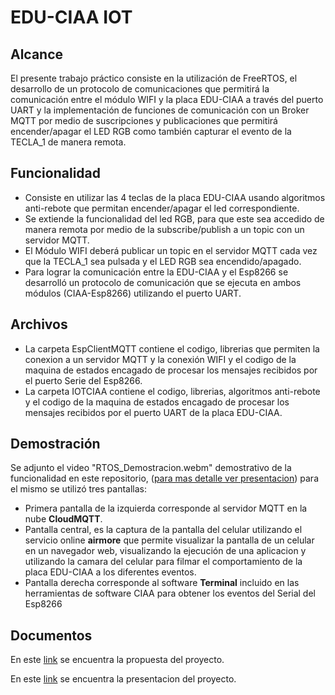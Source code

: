 # EDU-CIAA IOT
## Alcance

El presente trabajo práctico consiste en la utilización de FreeRTOS, el desarrollo de un protocolo de comunicaciones que permitirá la comunicación entre el módulo WIFI y la placa EDU-CIAA a través del puerto UART y la implementación de funciones de comunicación con un Broker MQTT por medio de suscripciones y publicaciones que permitirá encender/apagar el LED RGB como también capturar el evento de la TECLA_1 de manera remota.

## Funcionalidad

- Consiste en utilizar las 4 teclas de la placa EDU-CIAA usando algoritmos anti-rebote que permitan encender/apagar el led correspondiente.
- Se extiende la funcionalidad del led RGB, para que este sea accedido de manera remota por medio de la subscribe/publish a un topic con un servidor MQTT.
- El  Módulo WIFI deberá publicar un topic en el servidor MQTT cada vez que la TECLA_1 sea pulsada y el LED RGB sea encendido/apagado.
- Para lograr la comunicación entre la EDU-CIAA y el Esp8266 se desarrolló un protocolo de comunicación que se ejecuta en ambos módulos (CIAA-Esp8266) utilizando el puerto UART.

## Archivos
- La carpeta EspClientMQTT contiene el codigo, librerias que permiten la conexion a un servidor MQTT y la conexión WIFI y el codigo de la maquina de estados encagado de procesar los mensajes recibidos por el puerto Serie del Esp8266.
- La carpeta IOTCIAA contiene el codigo, librerias, algoritmos anti-rebote y el codigo de la maquina de estados encagado de procesar los mensajes recibidos por el puerto UART de la placa EDU-CIAA.

## Demostración
Se adjunto el video "RTOS_Demostracion.webm" demostrativo de la funcionalidad en este repositorio, ([para mas detalle ver presentacion](httphttps://docs.google.com/presentation/d/11pMomkNtEciBdtx1zsFsMKl1bDqaIaTrHMHVl72e4FU/edit?usp=sharing:// "para mas detalle ver presentacion")) para el mismo se utilizó tres pantallas:
- Primera pantalla de la izquierda corresponde al servidor MQTT en la nube **CloudMQTT**.
- Pantalla central, es la captura de la pantalla del celular utilizando el servicio online **airmore** que permite visualizar la pantalla de un celular en un navegador web, visualizando la ejecución de una aplicacion y utilizando la camara del celular para filmar el comportamiento de la placa EDU-CIAA a los diferentes eventos.
- Pantalla derecha corresponde al software **Terminal** incluido en las herramientas de software CIAA para obtener los eventos del Serial del Esp8266

## Documentos
En este [link](https://docs.google.com/document/d/1IpkCeg_G4Kr9UTiBjQHjAVO8RafuIOYNcInUGQhz4nY/edit?usp=sharing "link") se encuentra la propuesta del proyecto.

En este [link](https://docs.google.com/presentation/d/11pMomkNtEciBdtx1zsFsMKl1bDqaIaTrHMHVl72e4FU/edit?usp=sharing "Propuesta TP") se encuentra la presentacion del proyecto.
